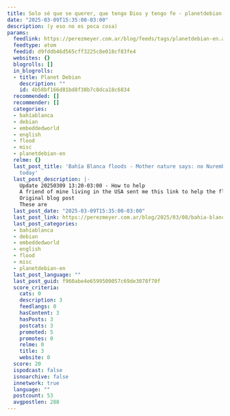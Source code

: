```yaml
---
title: Solo sé que se querer, que tengo Dios y tengo fe - planetdebian-en
date: "2025-03-09T15:35:00-03:00"
description: (y eso no es poca cosa)
params:
  feedlink: https://perezmeyer.com.ar/blog/feeds/tags/planetdebian-en.atom.xml
  feedtype: atom
  feedid: d9fddb46d565cff3225c8e018cf83fe4
  websites: {}
  blogrolls: []
  in_blogrolls:
  - title: Planet Debian
    description: ""
    id: 4b58bf166d81bd8f38b7c8dca18c6834
  recommended: []
  recommender: []
  categories:
  - bahíablanca
  - debian
  - embeddedworld
  - english
  - flood
  - misc
  - planetdebian-en
  relme: {}
  last_post_title: 'Bahía Blanca floods - Mother nature says: no Nuremberg for you
    today'
  last_post_description: |-
    Update 20250309 13:20-03:00 - How to help
    A friend of mine living in the USA sent me this link to help the flood victims: Support Bahía Blanca (Argentina) Flood Victims
    Original blog post
    These are
  last_post_date: "2025-03-09T15:35:00-03:00"
  last_post_link: https://perezmeyer.com.ar/blog/2025/03/08/bahia-blanca-2025-floods/
  last_post_categories:
  - bahíablanca
  - debian
  - embeddedworld
  - english
  - flood
  - misc
  - planetdebian-en
  last_post_language: ""
  last_post_guid: f960abe4e6599500057c69de3078f70f
  score_criteria:
    cats: 0
    description: 3
    feedlangs: 0
    hasContent: 3
    hasPosts: 3
    postcats: 3
    promoted: 5
    promotes: 0
    relme: 0
    title: 3
    website: 0
  score: 20
  ispodcast: false
  isnoarchive: false
  innetwork: true
  language: ""
  postcount: 53
  avgpostlen: 288
---
```

